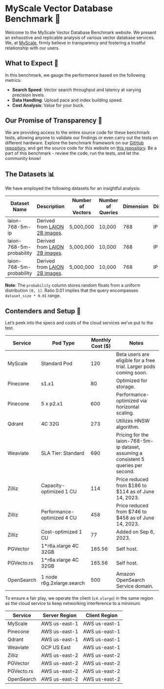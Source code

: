 # MyScale Vector Database Benchmark 🚀

Welcome to the MyScale Vector Database Benchmark website. We present an exhaustive and replicable analysis of various vector database services. We, at [MyScale](https://myscale.com), firmly believe in transparency and fostering a trustful relationship with our users.

## What to Expect 🧐

In this benchmark, we gauge the performance based on the following metrics:

- **Search Speed**: Vector search throughput and latency at varying precision levels.
- **Data Handling**: Upload pace and index building speed.
- **Cost Analysis**: Value for your buck.

## Our Promise of Transparency 🤝

We are providing access to the entire source code for these benchmark tests, allowing anyone to validate our findings or even carry out the tests on different hardware. Explore the benchmark framework on our [GitHub repository](https://github.com/myscale/vector-db-benchmark), and get the source code for this website on [this repository](https://github.com/myscale/benchmark). Be a part of this benchmark - review the code, run the tests, and let the community know!

## The Datasets 📊

We have employed the following datasets for an insightful analysis:

| Dataset Name | Description | Number of Vectors | Number of Queries | Dimension | Distance | Filters | Payload Columns | Download Link |
|--------------|-------------|-------------------|-------------------|-----------|----------|---------|-----------------|---------------|
| laion-768-5m-ip | Derived from [LAION 2B images](https://huggingface.co/datasets/laion/laion2b-multi-vit-h-14-embeddings/tree/main). | 5,000,000 | 10,000 | 768 | IP | N/A | 0 | [Link](https://myscale-datasets.s3.ap-southeast-1.amazonaws.com/laion-5m-test-ip.hdf5) |
| laion-768-5m-probability | Derived from [LAION 2B images](https://huggingface.co/datasets/laion/laion2b-multi-vit-h-14-embeddings/tree/main). | 5,000,000 | 10,000 | 768 | IP | Ratio 0.01 | `[probability (Float64)]` | [Vectors](https://myscale-datasets.s3.ap-southeast-1.amazonaws.com/laion-768-5m-ip-probability.hdf5) [Queries](https://myscale-datasets.s3.ap-southeast-1.amazonaws.com/laion-768-5m-ip-probability-0.01.hdf5) |
| laion-768-5m-probability | Derived from [LAION 2B images](https://huggingface.co/datasets/laion/laion2b-multi-vit-h-14-embeddings/tree/main). | 5,000,000 | 10,000 | 768 | IP | Ratio 0.1 | `[probability (Float64)]` | [Vectors](https://myscale-datasets.s3.ap-southeast-1.amazonaws.com/laion-768-5m-ip-probability.hdf5) [Queries](https://myscale-datasets.s3.ap-southeast-1.amazonaws.com/laion-768-5m-ip-probability-0.1.hdf5) |

**Note**: The `probability` column stores random floats from a uniform distribution `[0, 1]`. Ratio 0.01 implies that the query encompasses `dataset_size * 0.01` range.

## Contenders and Setup 🥊

Let’s peek into the specs and costs of the cloud services we’ve put to the test.

| Service | Pod Type | Monthly Cost ($) | Notes |
|---------|----------|------------------|-------|
| MyScale | Standard Pod | 120 | Beta users are eligible for a free trial. Larger pods coming soon. |
| Pinecone | s1.x1 | 80 | Optimized for storage. |
| Pinecone | 5 x p2.x1 | 600 | Performance-optimized via horizontal scaling. |
| Qdrant | 4C 32G | 273 | Utilizes HNSW algorithm. |
| Weaviate | SLA Tier: Standard | 690 | Pricing for the laion-768-5m-ip dataset, assuming a consistent 5 queries per second. |
| Zilliz | Capacity-optimized 1 CU | 114 | Price reduced from $186 to $114 as of June 14, 2023. |
| Zilliz | Performance-optimized 4 CU | 458 | Price reduced from $746 to $458 as of June 14, 2023. |
| Zilliz | Cost-optimized 1 CU | 77 | Added on Sep 6, 2023. |
| PGVector | 1*r6a.xlarge 4C 32GB | 165.56 | Self host. |
| PGVecto.rs | 1*r6a.xlarge 4C 32GB | 165.56 | Self host. |
| OpenSearch | 1 node r6g.2xlarge.search | 500 | Amazon OpenSearch Service domain. |

To ensure a fair play, we operate the client (`c4.xlarge`) in the same region as the cloud service to keep networking interference to a minimum.

| Service | Server Region | Client Region |
|---------|---------------|---------------|
| MyScale | AWS us-east-1 | AWS us-east-1 |
| Pinecone | AWS us-east-1 | AWS us-east-1 |
| Qdrant | AWS us-east-1 | AWS us-east-1 |
| Weaviate | GCP US East | AWS us-east-1 |
| Zilliz | AWS us-east-2 | AWS us-east-2 |
| PGVector | AWS us-east-2 | AWS us-east-2 |
| PGVecto.rs | AWS us-east-2 | AWS us-east-2 |
| OpenSearch | AWS us-east-2 | AWS us-east-2 |
